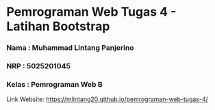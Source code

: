 # Pemrograman Web Tugas 4 - Latihan Bootstrap

### Nama : Muhammad Lintang Panjerino

### NRP : 5025201045

### Kelas : Pemrograman Web B

Link Website: https://mlintang20.github.io/pemrograman-web-tugas-4/
